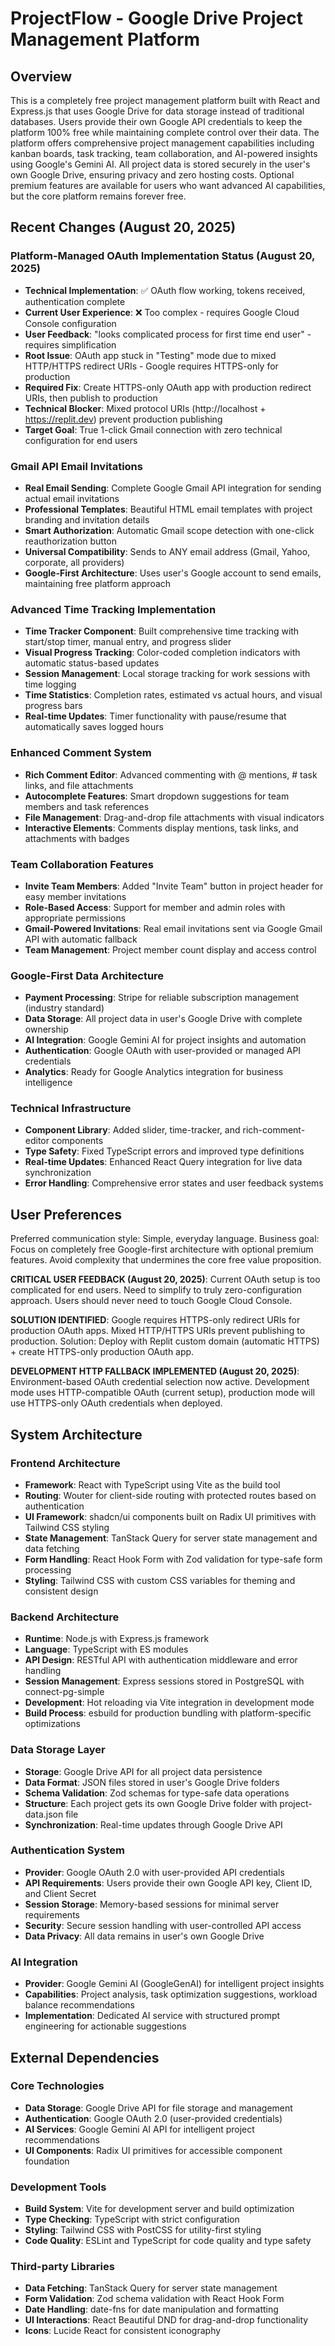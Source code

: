 # ProjectFlow - Google Drive Project Management Platform

## Overview

This is a completely free project management platform built with React and Express.js that uses Google Drive for data storage instead of traditional databases. Users provide their own Google API credentials to keep the platform 100% free while maintaining complete control over their data. The platform offers comprehensive project management capabilities including kanban boards, task tracking, team collaboration, and AI-powered insights using Google's Gemini AI. All project data is stored securely in the user's own Google Drive, ensuring privacy and zero hosting costs. Optional premium features are available for users who want advanced AI capabilities, but the core platform remains forever free.

## Recent Changes (August 20, 2025)

### Platform-Managed OAuth Implementation Status (August 20, 2025)
- **Technical Implementation**: ✅ OAuth flow working, tokens received, authentication complete
- **Current User Experience**: ❌ Too complex - requires Google Cloud Console configuration
- **User Feedback**: "looks complicated process for first time end user" - requires simplification
- **Root Issue**: OAuth app stuck in "Testing" mode due to mixed HTTP/HTTPS redirect URIs - Google requires HTTPS-only for production
- **Required Fix**: Create HTTPS-only OAuth app with production redirect URIs, then publish to production
- **Technical Blocker**: Mixed protocol URIs (http://localhost + https://replit.dev) prevent production publishing
- **Target Goal**: True 1-click Gmail connection with zero technical configuration for end users

### Gmail API Email Invitations
- **Real Email Sending**: Complete Google Gmail API integration for sending actual email invitations
- **Professional Templates**: Beautiful HTML email templates with project branding and invitation details
- **Smart Authorization**: Automatic Gmail scope detection with one-click reauthorization button
- **Universal Compatibility**: Sends to ANY email address (Gmail, Yahoo, corporate, all providers)
- **Google-First Architecture**: Uses user's Google account to send emails, maintaining free platform approach

### Advanced Time Tracking Implementation
- **Time Tracker Component**: Built comprehensive time tracking with start/stop timer, manual entry, and progress slider
- **Visual Progress Tracking**: Color-coded completion indicators with automatic status-based updates
- **Session Management**: Local storage tracking for work sessions with time logging
- **Time Statistics**: Completion rates, estimated vs actual hours, and visual progress bars
- **Real-time Updates**: Timer functionality with pause/resume that automatically saves logged hours

### Enhanced Comment System
- **Rich Comment Editor**: Advanced commenting with @ mentions, # task links, and file attachments
- **Autocomplete Features**: Smart dropdown suggestions for team members and task references
- **File Management**: Drag-and-drop file attachments with visual indicators
- **Interactive Elements**: Comments display mentions, task links, and attachments with badges

### Team Collaboration Features
- **Invite Team Members**: Added "Invite Team" button in project header for easy member invitations
- **Role-Based Access**: Support for member and admin roles with appropriate permissions
- **Gmail-Powered Invitations**: Real email invitations sent via Google Gmail API with automatic fallback
- **Team Management**: Project member count display and access control

### Google-First Data Architecture
- **Payment Processing**: Stripe for reliable subscription management (industry standard)
- **Data Storage**: All project data in user's Google Drive with complete ownership
- **AI Integration**: Google Gemini AI for project insights and automation
- **Authentication**: Google OAuth with user-provided or managed API credentials
- **Analytics**: Ready for Google Analytics integration for business intelligence

### Technical Infrastructure
- **Component Library**: Added slider, time-tracker, and rich-comment-editor components
- **Type Safety**: Fixed TypeScript errors and improved type definitions
- **Real-time Updates**: Enhanced React Query integration for live data synchronization
- **Error Handling**: Comprehensive error states and user feedback systems

## User Preferences

Preferred communication style: Simple, everyday language.
Business goal: Focus on completely free Google-first architecture with optional premium features. Avoid complexity that undermines the core free value proposition.

**CRITICAL USER FEEDBACK (August 20, 2025)**: Current OAuth setup is too complicated for end users. Need to simplify to truly zero-configuration approach. Users should never need to touch Google Cloud Console.

**SOLUTION IDENTIFIED**: Google requires HTTPS-only redirect URIs for production OAuth apps. Mixed HTTP/HTTPS URIs prevent publishing to production. Solution: Deploy with Replit custom domain (automatic HTTPS) + create HTTPS-only production OAuth app.

**DEVELOPMENT HTTP FALLBACK IMPLEMENTED (August 20, 2025)**: Environment-based OAuth credential selection now active. Development mode uses HTTP-compatible OAuth (current setup), production mode will use HTTPS-only OAuth credentials when deployed.

## System Architecture

### Frontend Architecture
- **Framework**: React with TypeScript using Vite as the build tool
- **Routing**: Wouter for client-side routing with protected routes based on authentication
- **UI Framework**: shadcn/ui components built on Radix UI primitives with Tailwind CSS styling
- **State Management**: TanStack Query for server state management and data fetching
- **Form Handling**: React Hook Form with Zod validation for type-safe form processing
- **Styling**: Tailwind CSS with custom CSS variables for theming and consistent design

### Backend Architecture
- **Runtime**: Node.js with Express.js framework
- **Language**: TypeScript with ES modules
- **API Design**: RESTful API with authentication middleware and error handling
- **Session Management**: Express sessions stored in PostgreSQL with connect-pg-simple
- **Development**: Hot reloading via Vite integration in development mode
- **Build Process**: esbuild for production bundling with platform-specific optimizations

### Data Storage Layer
- **Storage**: Google Drive API for all project data persistence
- **Data Format**: JSON files stored in user's Google Drive folders
- **Schema Validation**: Zod schemas for type-safe data operations
- **Structure**: Each project gets its own Google Drive folder with project-data.json file
- **Synchronization**: Real-time updates through Google Drive API

### Authentication System
- **Provider**: Google OAuth 2.0 with user-provided API credentials
- **API Requirements**: Users provide their own Google API key, Client ID, and Client Secret
- **Session Storage**: Memory-based sessions for minimal server requirements
- **Security**: Secure session handling with user-controlled API access
- **Data Privacy**: All data remains in user's own Google Drive

### AI Integration
- **Provider**: Google Gemini AI (GoogleGenAI) for intelligent project insights
- **Capabilities**: Project analysis, task optimization suggestions, workload balance recommendations
- **Implementation**: Dedicated AI service with structured prompt engineering for actionable suggestions

## External Dependencies

### Core Technologies
- **Data Storage**: Google Drive API for file storage and management
- **Authentication**: Google OAuth 2.0 (user-provided credentials)
- **AI Services**: Google Gemini AI API for intelligent project recommendations
- **UI Components**: Radix UI primitives for accessible component foundation

### Development Tools
- **Build System**: Vite for development server and build optimization
- **Type Checking**: TypeScript with strict configuration
- **Styling**: Tailwind CSS with PostCSS for utility-first styling
- **Code Quality**: ESLint and TypeScript for code quality and type safety

### Third-party Libraries
- **Data Fetching**: TanStack Query for server state management
- **Form Validation**: Zod schema validation with React Hook Form
- **Date Handling**: date-fns for date manipulation and formatting
- **UI Interactions**: React Beautiful DND for drag-and-drop functionality
- **Icons**: Lucide React for consistent iconography